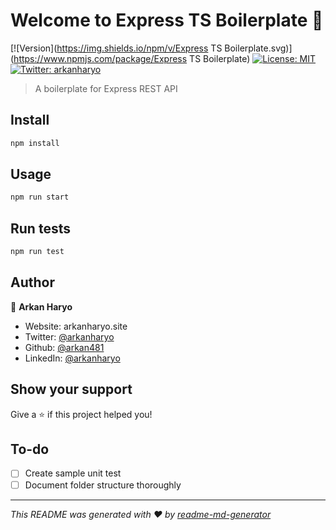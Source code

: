 # Welcome to Express TS Boilerplate 👋

[![Version](https://img.shields.io/npm/v/Express TS Boilerplate.svg)](https://www.npmjs.com/package/Express TS Boilerplate)
[![License: MIT](https://img.shields.io/badge/License-MIT-yellow.svg)](#)
[![Twitter: arkanharyo](https://img.shields.io/twitter/follow/arkanharyo.svg?style=social)](https://twitter.com/arkanharyo)

> A boilerplate for Express REST API

## Install

```sh
npm install
```

## Usage

```sh
npm run start
```

## Run tests

```sh
npm run test
```

## Author

👤 **Arkan Haryo**

- Website: arkanharyo.site
- Twitter: [@arkanharyo](https://twitter.com/arkanharyo)
- Github: [@arkan481](https://github.com/arkan481)
- LinkedIn: [@arkanharyo](https://linkedin.com/in/arkanharyo)

## Show your support

Give a ⭐️ if this project helped you!

## To-do

- [ ] Create sample unit test
- [ ] Document folder structure thoroughly

---

_This README was generated with ❤️ by [readme-md-generator](https://github.com/kefranabg/readme-md-generator)_
